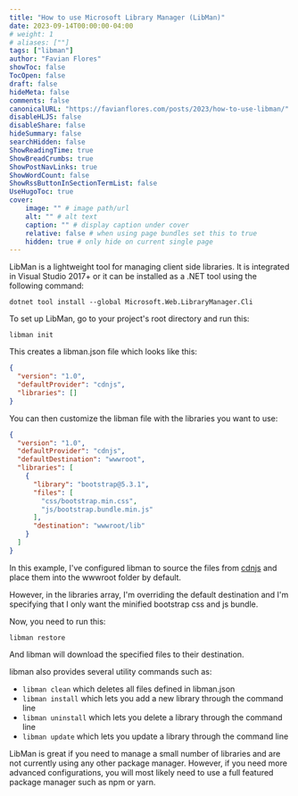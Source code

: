 ```yaml
---
title: "How to use Microsoft Library Manager (LibMan)"
date: 2023-09-14T00:00:00-04:00
# weight: 1
# aliases: [""]
tags: ["libman"]
author: "Favian Flores"
showToc: false
TocOpen: false
draft: false
hideMeta: false
comments: false
canonicalURL: "https://favianflores.com/posts/2023/how-to-use-libman/"
disableHLJS: false
disableShare: false
hideSummary: false
searchHidden: false
ShowReadingTime: true
ShowBreadCrumbs: true
ShowPostNavLinks: true
ShowWordCount: false
ShowRssButtonInSectionTermList: false
UseHugoToc: true
cover:
    image: "" # image path/url
    alt: "" # alt text
    caption: "" # display caption under cover
    relative: false # when using page bundles set this to true
    hidden: true # only hide on current single page
---
```


LibMan is a lightweight tool for managing client side libraries. It is 
integrated in Visual Studio 2017+ or it can be installed as a .NET tool 
using the following command:

```shell
dotnet tool install --global Microsoft.Web.LibraryManager.Cli
```

To set up LibMan, go to your project's root directory and run this:

```shell
libman init
```

This creates a libman.json file which looks like this:

```json
{
  "version": "1.0",
  "defaultProvider": "cdnjs",
  "libraries": []
}
```

You can then customize the libman file with the libraries you want to use:

```json
{
  "version": "1.0",
  "defaultProvider": "cdnjs",
  "defaultDestination": "wwwroot",
  "libraries": [
    {
      "library": "bootstrap@5.3.1",
      "files": [
        "css/bootstrap.min.css",
        "js/bootstrap.bundle.min.js"
      ],
      "destination": "wwwroot/lib"
    }
  ]
}
```

In this example, I've configured libman to source the files from 
[cdnjs](https://cdnjs.com) and place them into the wwwroot folder by default. 

However, in the libraries array, I'm overriding the default destination and 
I'm specifying that I only want the minified bootstrap css and js bundle.

Now, you need to run this:

```shell
libman restore
```

And libman will download the specified files to their destination.

libman also provides several utility commands such as:

- `libman clean` which deletes all files defined in libman.json
- `libman install` which lets you add a new library through the command line
- `libman uninstall` which lets you delete a library through the command line
- `libman update` which lets you update a library through the command line

LibMan is great if you need to manage a small number of libraries and are not 
currently using any other package manager. However, if you need more 
advanced configurations, you will most likely need to use a full featured 
package manager such as npm or yarn.